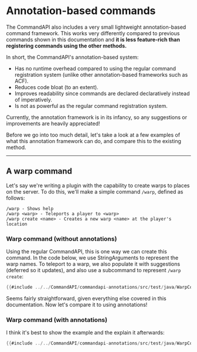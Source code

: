 # Annotation-based commands

The CommandAPI also includes a very small lightweight annotation-based command framework. This works very differently compared to previous commands shown in this documentation and **it is less feature-rich than registering commands using the other methods.**

In short, the CommandAPI's annotation-based system:

- Has no runtime overhead compared to using the regular command registration system (unlike other annotation-based frameworks such as ACF).
- Reduces code bloat (to an extent).
- Improves readability since commands are declared declaratively instead of imperatively.
- Is not as powerful as the regular command registration system.

Currently, the annotation framework is in its infancy, so any suggestions or improvements are heavily appreciated!

Before we go into too much detail, let's take a look at a few examples of what this annotation framework can do, and compare this to the existing method.

-----

## A warp command

Let's say we're writing a plugin with the capability to create warps to places on the server. To do this, we'll make a simple command `/warp`, defined as follows:

```
/warp - Shows help
/warp <warp> - Teleports a player to <warp>
/warp create <name> - Creates a new warp <name> at the player's location
```

### Warp command (without annotations)

Using the regular CommandAPI, this is one way we can create this command. In the code below, we use StringArguments to represent the warp names. To teleport to a warp, we also populate it with suggestions (deferred so it updates), and also use a subcommand to represent `/warp create`:

```java
{{#include ../../CommandAPI/commandapi-annotations/src/test/java/WarpCommand.java:old_warps}}
```

Seems fairly straightforward, given everything else covered in this documentation. Now let's compare it to using annotations!

### Warp command (with annotations)

I think it's best to show the example and the explain it afterwards:

```java
{{#include ../../CommandAPI/commandapi-annotations/src/test/java/WarpCommand.java:warps}}
```


